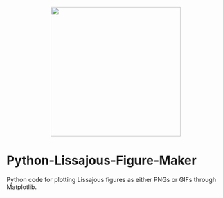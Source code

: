 <p align="center">
  <img src="AL-1-1-1-1.5-0-False-True-False-200-20.gif" width="300"/>
</p>

# Python-Lissajous-Figure-Maker
Python code for plotting Lissajous figures as either PNGs or GIFs through Matplotlib.
